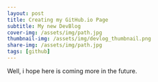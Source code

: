 ```yaml
---
layout: post
title: Creating my GitHub.io Page
subtitle: My new DevBlog
cover-img: /assets/img/path.jpg
thumbnail-img: /assets/img/devlog_thumbnail.png
share-img: /assets/img/path.jpg
tags: [github]
---
```


Well, i hope here is coming more in the future.